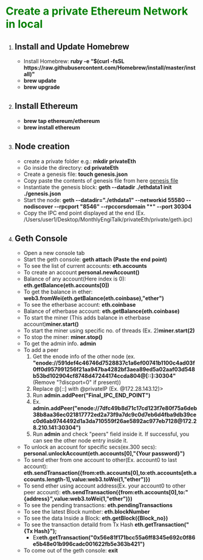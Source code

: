 <h1 style="color: green;">Create a private Ethereum Network in local</h1>
<div>
	<ol>
		<li><h2>Install and Update Homebrew</h2>
			<ul>
				<li>Install Homebrew: <b>ruby -e “$(curl -fsSL https://raw.githubusercontent.com/Homebrew/install/master/install)"</b></li>
				<li><b>brew update</b></li>
				<li><b>brew upgrade</b></li>
			</ul>
		</li>
		<li><h2>Install Ethereum</h2>
			<ul>
				<li><b>brew tap ethereum/ethereum</b></li>
				<li><b>brew install ethereum</b></li>
			</ul>
		</li>
		<li><h2>Node creation</h2>
			<ul>
				<li>create a private folder e.g.: <b>mkdir privateEth</b></li>
				<li>Go inside the directory: <b>cd privateEth</b></li>
				<li>Create a genesis file: <b>touch genesis.json</b></li>
				<li>Copy paste the contents of genesis file from here <a href="https://github.com/subhasmitasahoo/Ethereum-Private-Network/blob/master/genesis.json" download>genesis file</a></li>
				<li>Instantiate the genesis block: <b>geth --datadir ./ethdata1 init ./genesis.json</b></li>
				<li>Start the node: <b>geth --datadir="./ethdata1" --networkid 55580 --nodiscover --rpcport "8546" --rpccorsdomain "*" --port 30304</b></li>
				<li>Copy the IPC end point displayed at the end (Ex. /Users/user1/Desktop/MonthlyEngiTalk/privateEth/private/geth.ipc)</li>
			</ul>
		</li>
		<li><h2>Geth Console</h2>
			<ul>
				<li>Open a new console tab</li>
				<li>Start the geth console: <b>geth attach (Paste the end point)</b></li>
				<li>To see the list of current accounts: <b>eth.accounts</b></li>
				<li>To create an account <b>personal.newAccount()</b></li>
				<li>Balance of any account(Here index is 0): <b>eth.getBalance(eth.accounts[0])</b></li>
				<li>To get the balance in ether: <b>web3.fromWei(eth.getBalance(eth.coinbase),"ether")</b></li>
				<li>To see the etherbase account: <b>eth.coinbase</b></li>
				<li>Balance of etherbase account: <b>eth.getBalance(eth.coinbase)</b></li>
				<li>To start the miner (This adds balance in etherbase account)<b>miner.start()</b></li>
				<li>To start the miner using specific no. of threads (Ex. 2)<b>miner.start(2)</b></li>
				<li>To stop the miner: <b>miner.stop()</b></li>
				<li>To get the admin info. <b>admin</b></li>
				<li>To add a peer
					<ol>
						<li>Get the enode info of the other node (ex. <b>"enode://591def4c46746d7528837c1a6ef00741b1100c4ad03f0ff0d957991256f21aa947ba4282bf3aea89ed5a02aaf03d548b53bd102904cf8748d47244174ccda804@[::]:30304"</b> (Remove "?discport=0" if present))</li>
						<li>Replace @[::] with @privateIP (Ex. @172.28.143.12)></li>
						<li>Run <b>admin.addPeer("Final_IPC_END_POINT")</b></li>
						<li>Ex. <b>admin.addPeer("enode://7dfc49b8d71c17cd123f7e80f75a6deb38b8aa36ec021817772ed2a73f9a7dc9c0d7eb6d4fba9db39cec0d6ab9744492d1a3da710559f26ae5892ac977eb7128@172.28.210.141:30304")</b></li>
						<li>Run <b>admin</b> and check "peers" field inside it. If successful, you can see the other node entry inside it.</li>
					</ol>
				</li>
				<li>To unlock an account for specific secs(ex.300 secs): <b>personal.unlockAccount(eth.accounts[0],"{Your password}")</b></li>
				<li>To send ether from one account to other(Ex. account0 to last account): <b>eth.sendTransaction({from:eth.accounts[0],to:eth.accounts[eth.accounts.length-1],value:web3.toWei(1,"ether")})</b></li>
				<li>To send ether using account address(Ex. your account0 to other peer account): <b>eth.sendTransaction({from:eth.accounts[0],to:"{address}",value:web3.toWei(1,"ether")})</b></li>
				<li>To see the pending transactions: <b>eth.pendingTransactions</b></li>
				<li>To see the latest Block number: <b>eth.blockNumber</b></li>
				<li>To see the data Inside a Block: <b>eth.getBlock({Block_no})</b></li>
				<li>To see the transaction detaild from Tx Hash <b>eth.getTransaction("{Tx Hash}");</b>
					<ul>
		<li>Ex<b>eth.getTransaction("0x56e81f171bcc55a6ff8345e692c0f86e5b48e01b996cadc001622fb5e363b421")</b></li>
					</ul>
				</li>
				<li>To come out of the geth console: <b>exit</b></li>
			</ul>
		</li>
	</ol>	 
</div>
